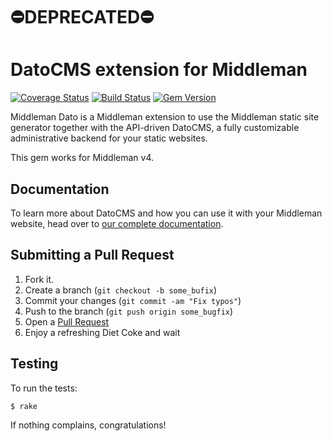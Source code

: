 # ⛔️DEPRECATED⛔️
# DatoCMS extension for Middleman

[![Coverage Status](https://coveralls.io/repos/github/datocms/middleman-dato/badge.svg?branch=master)](https://coveralls.io/github/datocms/middleman-dato?branch=master) [![Build Status](https://travis-ci.org/datocms/middleman-dato.svg?branch=master)](https://travis-ci.org/datocms/middleman-dato) [![Gem Version](https://badge.fury.io/rb/middleman-dato.svg)](https://rubygems.org/gems/middleman-dato)

Middleman Dato is a Middleman extension to use the Middleman static site generator together with the API-driven DatoCMS, a fully customizable administrative backend for your static websites.

This gem works for Middleman v4.

## Documentation

To learn more about DatoCMS and how you can use it with your Middleman website, head over to [our complete documentation](https://www.datocms.com/docs/middleman).

## Submitting a Pull Request

1. Fork it.
2. Create a branch (`git checkout -b some_bufix`)
3. Commit your changes (`git commit -am "Fix typos"`)
4. Push to the branch (`git push origin some_bugfix`)
5. Open a [Pull Request][1]
6. Enjoy a refreshing Diet Coke and wait

## Testing

To run the tests:

    $ rake

If nothing complains, congratulations!

[1]: http://github.com/datocms/middleman-dato/pulls
